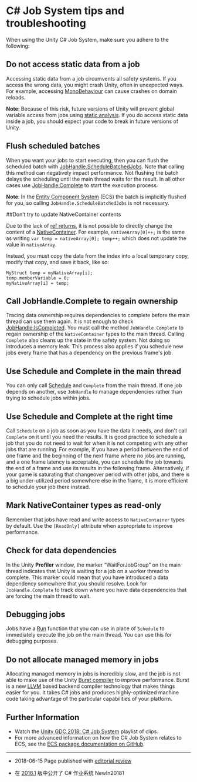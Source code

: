 # C# Job System tips and troubleshooting

When using the Unity C# Job System, make sure you adhere to the following:

## Do not access static data from a job

Accessing static data from a job circumvents all safety systems. If you access the wrong data, you might crash Unity, often in unexpected ways. For example, accessing [MonoBehaviour](../ScriptReference/MonoBehaviour.html) can cause crashes on domain reloads. 

**Note**: Because of this risk, future versions of Unity will prevent global variable access from jobs using [static analysis](https://www.youtube.com/watch?v=VxeC7WFfg3Q). If you do access static data inside a job, you should expect your code to break in future versions of Unity.

## Flush scheduled batches

When you want your jobs to start executing, then you can flush the scheduled batch with [JobHandle.ScheduleBatchedJobs](../ScriptReference/Unity.Jobs.JobHandle.ScheduleBatchedJobs.html). Note that calling this method can negatively impact performance. Not flushing the batch delays the scheduling until the main thread waits for the result. In all other cases use [JobHandle.Complete](../ScriptReference/Unity.Jobs.JobHandle.Complete.html) to start the execution process.

**Note**: In the [Entity Component System](https://github.com/Unity-Technologies/EntityComponentSystemSamples) (ECS) the batch is implicitly flushed for you, so calling `JobHandle.ScheduleBatchedJobs` is not necessary.

##Don’t try to update NativeContainer contents

Due to the lack of [ref returns](https://docs.microsoft.com/en-us/dotnet/csharp/programming-guide/classes-and-structs/ref-returns), it is not possible to directly change the content of a [NativeContainer](../ScriptReference/Unity.Collections.LowLevel.Unsafe.NativeContainerAttribute.html). For example, `nativeArray[0]++;` is the same as writing `var temp = nativeArray[0]; temp++;` which does not update the value in `nativeArray`.

Instead, you must copy the data from the index into a local temporary copy, modify that copy, and save it back, like so: 

```	
MyStruct temp = myNativeArray[i];
temp.memberVariable = 0;
myNativeArray[i] = temp;
```

## Call JobHandle.Complete to regain ownership

Tracing data ownership requires dependencies to complete before the main thread can use them again. It is not enough to check [JobHandle.IsCompleted](../ScriptReference/Unity.Jobs.JobHandle.IsCompleted.html). You must call the method `JobHandle.Complete` to regain ownership of the `NativeContainer` types to the main thread. Calling `Complete` also cleans up the state in the safety system. Not doing so introduces a memory leak. This process also applies if you schedule new jobs every frame that has a dependency on the previous frame's job.

## Use Schedule and Complete in the main thread

You can only call [Schedule](../ScriptReference/Unity.Jobs.IJobExtensions.Schedule.html) and `Complete` from the main thread. If one job depends on another, use `JobHandle` to manage dependencies rather than trying to schedule jobs within jobs.

## Use Schedule and Complete at the right time

Call `Schedule` on a job as soon as you have the data it needs, and don't call `Complete` on it until you need the results. It is good practice to schedule a job that you do not need to wait for when it is not competing with any other jobs that are running. For example, if you have a period between the end of one frame and the beginning of the next frame where no jobs are running, and a one frame latency is acceptable, you can schedule the job towards the end of a frame and use its results in the following frame. Alternatively, if your game is saturating that changeover period with other jobs, and there is a big under-utilized period somewhere else in the frame, it is more efficient to schedule your job there instead.

## Mark NativeContainer types as read-only

Remember that jobs have read and write access to `NativeContainer` types by default. Use the `[ReadOnly]` attribute when appropriate to improve performance.

## Check for data dependencies

In the Unity __Profiler__ window, the marker “WaitForJobGroup” on the main thread indicates that Unity is waiting for a job on a worker thread to complete. This marker could mean that you have introduced a data dependency somewhere that you should resolve. Look for `JobHandle.Complete` to track down where you have data dependencies that are forcing the main thread to wait.

## Debugging jobs
Jobs have a [Run](../ScriptReference/Unity.Jobs.IJobExtensions.Run.html) function that you can use in place of `Schedule` to immediately execute the job on the main thread. You can use this for debugging purposes.

## Do not allocate managed memory in jobs

Allocating managed memory in jobs is incredibly slow, and the job is not able to make use of the Unity [Burst compiler](https://www.youtube.com/watch?v=NF6kcNS6U80&t=2s) to improve performance. Burst is a new [LLVM](https://en.wikipedia.org/wiki/LLVM) based backend compiler technology that makes things easier for you. It takes C# jobs and produces highly-optimized machine code taking advantage of the particular capabilities of your platform.

## Further Information

* Watch the [Unity GDC 2018: C# Job System](https://www.youtube.com/playlist?list=PLX2vGYjWbI0RuXtGMYKqChoZC2b-H4tck) playlist of clips.
* For more advanced information on how the C# Job System relates to ECS, see the [ECS package documentation on GitHub](https://github.com/Unity-Technologies/EntityComponentSystemSamples/blob/master/Documentation/index.md).

---

* <span class="page-edit">2018-06-15  Page published with [editorial review](DocumentationEditorialReview.html)
</span>

* <span class="page-history">在 [2018.1](https://docs.unity3d.com/2018.1/Documentation/Manual/30_search.html?q=newin20181) 版中公开了 C# 作业系统 <span class="search-words">NewIn20181</span></span>
